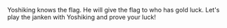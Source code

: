  Yoshiking knows the flag. He will give the flag to who has gold luck. Let's play the janken with Yoshiking and prove your luck!
